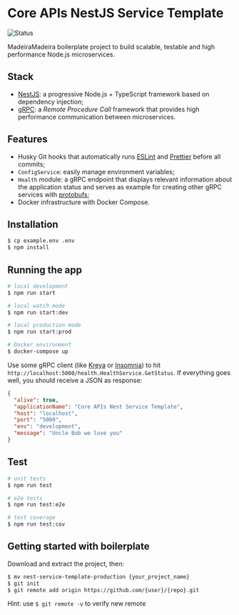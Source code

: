 # Core APIs NestJS Service Template

<p align="left">  
<img src="https://img.shields.io/badge/status-finished-green" alt="Status">    
</p> 

MadeiraMadeira boilerplate project to build scalable, testable and high performance Node.js microservices. 
 
## Stack

- [NestJS](https://github.com/nestjs/nest): a progressive Node.js + TypeScript framework based on dependency injection;
- [gRPC](https://grpc.io): a *Remote Procedure Call* framework that provides high performance communication between microservices.

## Features
- Husky Git hooks that automatically runs [ESLint](https://eslint.org) and [Prettier](https://prettier.io) before all commits;
- `ConfigService`: easily manage environment variables;
- `Health` module: a gRPC endpoint that displays relevant information about the application status and serves as example for creating other gRPC services with [protobufs](https://developers.google.com/protocol-buffers);
- Docker infrastructure with Docker Compose.

## Installation

```bash
$ cp example.env .env
$ npm install
```

## Running the app

```bash
# local development
$ npm run start

# local watch mode
$ npm run start:dev

# local production mode
$ npm run start:prod

# Docker environment
$ docker-compose up
```
Use some gRPC client (like [Kreya](https://kreya.app) or [Insomnia](https://insomnia.rest)) to hit 
`http://localhost:5000/health.HealthService.GetStatus`. If everything goes well, you should receive a JSON as response:
```json
{
  "alive": true,
  "applicationName": "Core APIs Nest Service Template",
  "host": "localhost",
  "port": "5000",
  "env": "development",
  "message": "Uncle Bob we love you"
}
```

## Test

```bash
# unit tests
$ npm run test

# e2e tests
$ npm run test:e2e

# test coverage
$ npm run test:cov
``` 

## Getting started with boilerplate

Download and extract the project, then:
```bash
$ mv nest-service-template-production {your_project_name}
$ git init
$ git remote add origin https://github.com/{user}/{repo}.git
```

Hint: use `$ git remote -v` to verify new remote